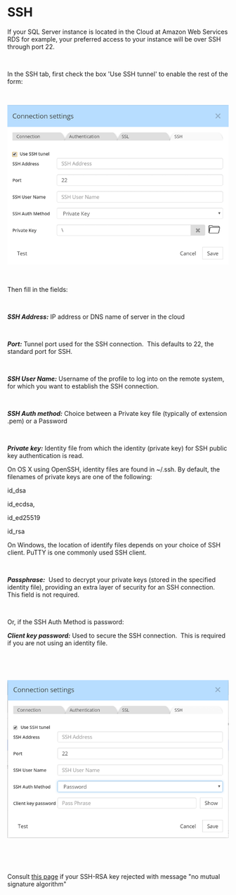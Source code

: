 # SSH

If your SQL Server instance is located in the Cloud at Amazon Web Services RDS for example, your preferred access to your instance will be over SSH through port 22.

&nbsp;

In the SSH tab, first check the box 'Use SSH tunnel' to enable the rest of the form:

&nbsp;

![Reverse-engineering SQL Server - SSH w Private Key](<lib/RE%20-%20MongoDB%20-%20SSH%20w%20Private%20Key.png>)

&nbsp;

Then fill in the fields:

&nbsp;

***SSH Address:*** IP address or DNS name of server in the cloud

&nbsp;

***Port:*** Tunnel port used for the SSH connection.&nbsp; This defaults to 22, the standard port for SSH.

&nbsp;

***SSH User Name:*** Username of the profile to log into on the remote system, for which you want to establish the SSH connection.

&nbsp;

***SSH Auth method:*** Choice between a Private key file (typically of extension .pem) or a Password

&nbsp;

***Private key:*** Identity file from which the identity (private key) for SSH public key authentication is read.

On OS X using OpenSSH, identity files are found in ~/.ssh. By default, the filenames of private keys are one of the following:

id\_dsa

id\_ecdsa,

id\_ed25519

id\_rsa

On Windows, the location of identify files depends on your choice of SSH client. PuTTY is one commonly used SSH client.

&nbsp;

***Passphrase:***&nbsp; Used to decrypt your private keys (stored in the specified identity file), providing an extra layer of security for an SSH connection. This field is not required.

&nbsp;

Or, if the SSH Auth Method is password:

***Client key password:*** Used to secure the SSH connection.&nbsp; This is required if you are not using an identity file.

&nbsp;

&nbsp;

![Reverse-engineering SQL Server - SSH w Password](<lib/RE%20-%20MongoDB%20-%20SSH%20w%20Password.png>)

&nbsp;

&nbsp;

Consult [this page](<SSH-RSAkeyrejectedwithmessagenom.md>) if your SSH-RSA key rejected with message "no mutual signature algorithm"

&nbsp;

&nbsp;

